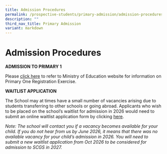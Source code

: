 ```yaml
---
title: Admission Procedures
permalink: /prospective-students/primary-admission/admission-procedures/
description: ""
third_nav_title: Primary Admission
variant: markdown
---
```

# **Admission Procedures**

**ADMISSION TO PRIMARY 1**

Please [click here](https://www.moe.gov.sg/primary/p1-registration) to refer to Ministry of Education website for information on Primary One Registration Exercise.

**WAITLIST APPLICATION**

The School may at times have a small number of vacancies arising due to students transferring to other schools or going abroad. Applicants who wish to be placed on the school’s waitlist for admission in 2026 would need to submit an online waitlist application form by clicking [here](https://form.gov.sg/68a3ee20cebc3ab977b6b689).

*Note: The school will contact you if a vacancy becomes available for your child. If you do not hear from us by June 2026, it means that there was no available vacancy for your child’s admission in 2026. You will need to submit a new waitlist application from Oct 2026 to be considered for admission to SCGS in 2027.*